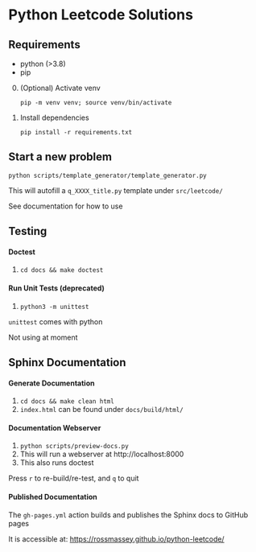 # Python Leetcode Solutions

## Requirements

- python (>3.8)
- pip

0. (Optional) Activate venv

    `pip -m venv venv; source venv/bin/activate`

1. Install dependencies
    
    `pip install -r requirements.txt` 

## Start a new problem
`python scripts/template_generator/template_generator.py`

This will autofill a `q_XXXX_title.py` template under `src/leetcode/`

See documentation for how to use

## Testing

#### Doctest
1. `cd docs && make doctest`

#### Run Unit Tests (deprecated)
1. `python3 -m unittest`

`unittest` comes with python

Not using at moment

## Sphinx Documentation

#### Generate Documentation
1. `cd docs && make clean html`
2. `index.html` can be found under `docs/build/html/`

#### Documentation Webserver
1. `python scripts/preview-docs.py`
2. This will run a webserver at http://localhost:8000
3. This also runs doctest

Press `r` to re-build/re-test, and `q` to quit

#### Published Documentation

The `gh-pages.yml` action builds and publishes the Sphinx docs to GitHub pages

It is accessible at: https://rossmassey.github.io/python-leetcode/

